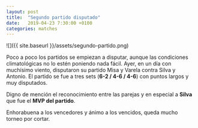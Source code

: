 ```yaml
---
layout: post
title:  "Segundo partido disputado"
date:   2019-04-23 7:30:00 +0100
categories: matches
---
```


![]({{ site.baseurl }}/assets/segundo-partido.png)

Poco a poco los partidos se empiezan a disputar, aunque las condiciones climatológicas no lo estén poniendo
nada fácil. Ayer, en un día con muchísimo viento, disputaron su partido Misa y Varela contra Silva y Antonio.
El partido se fue a tres sets (**6-2 / 4-6 / 4-6**) con puntos largos y muy disputados.

Digno de mención el reconocimiento entre las parejas y en especial a **Silva** que fue el **MVP del partido**.

Enhorabuena a los vencedores y ánimo a los vencidos, queda mucho torneo por cortar.
